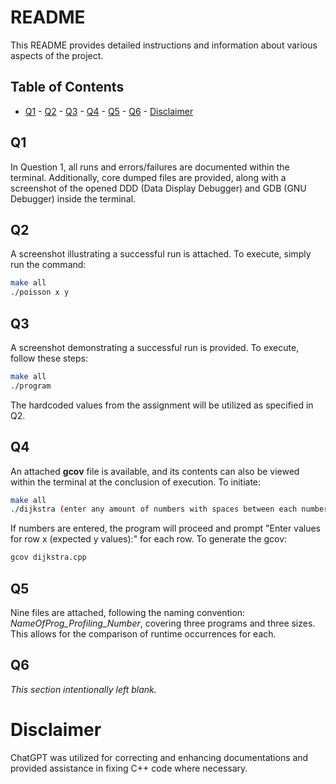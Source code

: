 # README

This README provides detailed instructions and information about various aspects of the project.

## Table of Contents

- [Q1](#q1) - [Q2](#q2) - [Q3](#q3) - [Q4](#q4) - [Q5](#q5) - [Q6](#q6) - [Disclaimer](#disclaimer)

  
## Q1

In Question 1, all runs and errors/failures are documented within the terminal. Additionally, core dumped files are provided, along with a screenshot of the opened DDD (Data Display Debugger) and GDB (GNU Debugger) inside the terminal.


## Q2

A screenshot illustrating a successful run is attached. To execute, simply run the command:


```bash
make all
./poisson x y
```

## Q3

A screenshot demonstrating a successful run is provided. To execute, follow these steps:

```bash
make all
./program
```

The hardcoded values from the assignment will be utilized as specified in Q2.


## Q4

An attached **gcov** file is available, and its contents can also be viewed within the terminal at the conclusion of execution. To initiate:

```bash
make all
./dijkstra (enter any amount of numbers with spaces between each number)
```
If numbers are entered, the program will proceed and prompt "Enter values for row x (expected y values):" for each row. To generate the gcov:

```bash
gcov dijkstra.cpp
```


## Q5

Nine files are attached, following the naming convention: *NameOfProg_Profiling_Number*, covering three programs and three sizes. This allows for the comparison of runtime occurrences for each.

## Q6

*This section intentionally left blank.*

# Disclaimer

ChatGPT was utilized for correcting and enhancing documentations and provided assistance in fixing C++ code where necessary.
